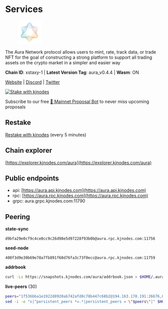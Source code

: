 # Services

<figure><img src="https://raw.githubusercontent.com/kj89/cosmos-images/main/logos/aura.png" alt=""><figcaption></figcaption></figure>

The Aura Network protocol allows users to mint, rate, track data,  or trade NFT for the goal of constructing a strong platform to  support all trading assets on the crypto market in a simpler and easier way

**Chain ID**: xstaxy-1 | **Latest Version Tag**: aura_v0.4.4 | **Wasm**: ON

[Website](https://aura.network) | [Discord](https://discord.gg/hpvF5QcWRf) | [Twitter](https://twitter.com/AuraNetworkHQ)

[![Stake with kjnodes](https://i.ibb.co/cr44Q8j/button-stake-with-kjnodes.png)](https://restake.app/aura/auravaloper17q4k3j6kcslrcuxtj9mxdcgez7kw7jdma8ykjs)

Subscribe to our free [🤖 Mainnet Proposal Bot](https://t.me/kjnodes_proposal_bot) to never miss upcoming proposals

## Restake

[Restake with kjnodes](https://restake.app/aura/auravaloper17q4k3j6kcslrcuxtj9mxdcgez7kw7jdma8ykjs) (every 5 minutes)
## Chain explorer
[https://explorer.kjnodes.com/aura](https://explorer.kjnodes.com/aura)

## Public endpoints

* api: [https://aura.api.kjnodes.com](https://aura.api.kjnodes.com)
* rpc: [https://aura.rpc.kjnodes.com](https://aura.rpc.kjnodes.com)
* grpc: aura.grpc.kjnodes.com:11790

## Peering

**state-sync**

```text
d9bfa29e0cf9c4ce0cc9c26d98e5d97228f93b0b@aura.rpc.kjnodes.com:11756
```

**seed-node**

```text
400f3d9e30b69e78a7fb891f60d76fa3c73f0ecc@aura.rpc.kjnodes.com:11759
```

**addrbook**
```bash
curl -Ls https://snapshots.kjnodes.com/aura/addrbook.json > $HOME/.aura/config/addrbook.json
```

**live-peers** (30)
```bash
peers="1f536bba1e1922d8920ab742afd8c78b447c68b2@194.163.178.191:26676,0d9dead3ba3a6bc8a6e650c2d41e3beae924b444@81.0.220.94:25056,42aaa8c2007e34ebc5ba1019251845d0ed591435@143.42.74.78:26656,670c0c23a1196e706e058133fbbb156f7f33b352@5.9.95.147:26656,7885a9e940b45b9a2183488ca3a901b043b6ed67@144.76.40.53:21756,5e87d03a29ceca5e376e55588d9b099bb5d9524f@136.38.83.242:25656,a859027129ee2524b57c43b9ecbe3bcc4d120efb@195.3.222.183:26656,3e7ef25f1c9829351936884618659167400eb0f1@142.132.149.171:26656,5de24f52cd9fa5121752942517c0c195c0682eb9@34.173.138.101:26656,b6a0d0d030f35ffffcfe92e72ea13933c1adbe62@116.202.174.253:21656,0599779759ed60e12ed39a94cd02d303ba10d591@95.214.52.174:36656,0179528068da0dfaf61005cf5aa28793ca42b129@85.25.74.163:26656,41caa4106f68977e3a5123e56f57934a2d34a1c1@95.214.53.215:26966,1584b3aa3969def4a9f70555b3b442d334053e94@148.113.159.22:10156,3e05f2b0fdd750511dbff9d3f6a47d3bc3d4b1f0@141.95.204.81:61456,ed15ae05f17dd4e672eec0a96c38364d063b68dc@65.108.6.45:60756,34d759895c5a451488db34c686e74cb954d86723@65.108.135.212:26656,d2ea7c421c8bb552b84eba4c7924f9e78d3a79ae@176.9.158.219:41256,a60a9f3400cb978b313ad5a47d59f6c518ef2a04@3.135.201.61:26656,07317346ab58eb4de14fe8c7705863002186d340@142.132.201.53:36656,089031a4b731cf18a577b4ace3fdcedd2e22979f@155.133.22.9:25056,d09fbac9fa84809f7ca34a40030bea2e87e77caf@148.113.6.190:26656,63a90346040657406ddc48a2679e3bfbe17f717a@65.108.195.29:51656,a58b4dec687b60ba05cf9a3e4cd1181b09c0661f@65.109.93.152:34656,7a117dd135ae5de17f924301629f66f7d7be4584@202.61.205.133:26656,c9c0b28dcf2db5f0e7b756986d3326d62ba47e78@144.126.147.58:26656,8d861db065439e8cff79d0d128ce0a141025be46@65.109.69.154:40656,e46238ddcf2113b70f59b417994c375e2d67e265@71.236.119.108:40656,57406c041d38af3bac9acdcb2b4bdc90dc7a8852@88.99.164.158:26656,aec1624fad0adf47f9b4f7300dcb8bd4d63567f1@57.128.20.163:21756"
sed -i -e "s|^persistent_peers *=.*|persistent_peers = \"$peers\"|" $HOME/.aura/config/config.toml
```

